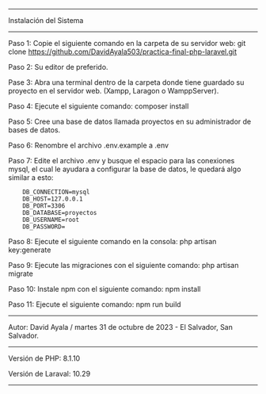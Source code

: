 *************************************************************************************************************************************************
Instalación del Sistema
*************************************************************************************************************************************************
Paso 1: Copie el siguiente comando en la carpeta de su servidor web: 
git clone https://github.com/DavidAyala503/practica-final-php-laravel.git

Paso 2: Su editor de preferido.

Pase 3: Abra una terminal dentro de la carpeta donde tiene guardado su proyecto en el servidor web. (Xampp, Laragon o WamppServer).

Paso 4: Ejecute el siguiente comando: composer install

Paso 5: Cree una base de datos llamada proyectos en su administrador de bases de datos.

Paso 6: Renombre el archivo .env.example a .env

Paso 7: Edite el archivo .env y busque el espacio para las conexiones mysql, el cual le ayudara a configurar la base  de datos, le quedará algo similar a esto: 

        DB_CONNECTION=mysql
        DB_HOST=127.0.0.1
        DB_PORT=3306
        DB_DATABASE=proyectos
        DB_USERNAME=root
        DB_PASSWORD=

Paso 8: Ejecute el siguiente comando en la consola: php artisan key:generate

Paso 9: Ejecute las migraciones con el siguiente comando: php artisan migrate

Paso 10: Instale npm con el siguiente comando: npm install

Paso 11: Ejecute el siguiente comando: npm run build

*************************************************************************************************************************************************
Autor: David Ayala / martes 31 de octubre de 2023 - El Salvador, San Salvador.
*************************************************************************************************************************************************
Versión de PHP: 8.1.10

Versión de Laraval: 10.29

*************************************************************************************************************************************************
